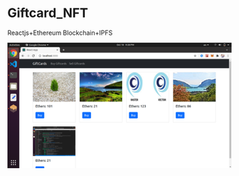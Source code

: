 # Giftcard_NFT
Reactjs+Ethereum Blockchain+IPFS

![alt text](https://github.com/MohanGanesh-tech/Giftcard_NFT/blob/main/screenshots/giftcard1.png?raw=true)
